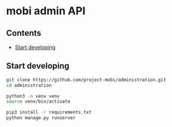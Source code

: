 # mobi admin API <!-- omit in toc -->

## Contents <!-- omit in toc -->
- [Start developing](#start-developing)

## Start developing

```bash
git clone https://github.com/project-mobi/administration.git
cd administration
```

```bash
python3 -m venv venv
source venv/bin/activate
```

```bash
pip3 install -r requirements.txt
python manage.py runserver
```